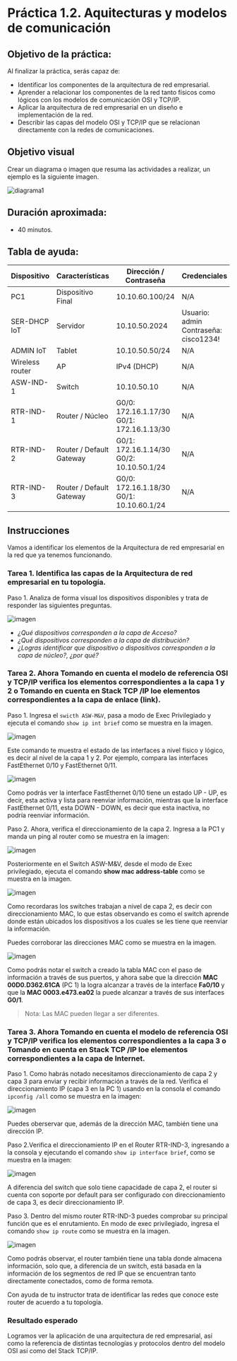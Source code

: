 # Práctica 1.2. Aquitecturas y modelos de comunicación 

## Objetivo de la práctica:
Al finalizar la práctica, serás capaz de:
- Identificar los componentes de la arquitectura de red empresarial.
- Aprender a relacionar los componentes de la red tanto físicos como lógicos con los modelos de comunicación OSI y TCP/IP. 
- Aplicar la arquitectura de red empresarial en un diseño e implementación de la red. 
- Describir las capas del modelo OSI y TCP/IP que se relacionan directamente con la redes de comunicaciones.

## Objetivo visual 
Crear un diagrama o imagen que resuma las actividades a realizar, un ejemplo es la siguiente imagen. 

![diagrama1](../Imagenes/Práctica2/2_1.png)

## Duración aproximada:
- 40 minutos.

## Tabla de ayuda:


| Dispositivo     | Características        | Dirección / Contraseña                              | Credenciales                            |
|-----------------|------------------------|-----------------------------------------------------|-----------------------------------------|
| PC1             | Dispositivo Final      | 10.10.60.100/24                                     | N/A                                     |
| SER-DHCP IoT    | Servidor               | 10.10.50.2024                                       | Usuario: admin<br>Contraseña: cisco1234! |
| ADMIN IoT       | Tablet                 | 10.10.50.50/24                                      | N/A                                     |
| Wireless router | AP                     | IPv4 (DHCP)                                         | N/A                                     |
| ASW-IND-1       | Switch                 | 10.10.50.10                                         | N/A                                     |
| RTR-IND-1       | Router / Núcleo        | G0/0: 172.16.1.17/30<br>G0/1: 172.16.1.13/30         | N/A                                     |
| RTR-IND-2       | Router / Default Gateway | G0/1: 172.16.1.14/30<br>G0/2: 10.10.50.1/24        | N/A                                     |
| RTR-IND-3       | Router / Default Gateway | G0/0: 172.16.1.18/30<br>G0/1: 10.10.60.1/24                               | N/A                                     |


## Instrucciones 
Vamos a identificar los elementos de la Arquitectura de red empresarial en la red que ya tenemos funcionando.

### Tarea 1. Identifica las capas de la Arquitectura de red empresarial en tu topología.
Paso 1. Analiza de forma visual los dispositivos disponibles y trata de responder las siguientes preguntas.

![imagen](../Imagenes/Práctica2/2_2.png)

- *¿Qué dispositivos corresponden a la capa de Acceso?*
- *¿Qué dispositivos corresponden a la capa de distribución?* 
- *¿Logras identificar que dispositivo o dispositivos corresponden a la capa de núcleo?, ¿por qué?* 

### Tarea 2. Ahora Tomando en cuenta el modelo de referencia OSI y TCP/IP verifica los elementos correspondientes a la capa 1 y 2 o Tomando en cuenta en Stack TCP /IP  loe elementos correspondientes a la capa de enlace (link). 


Paso 1. Ingresa el `swicth ASW-M&V`, pasa a modo de Exec Privilegiado y ejecuta el comando `show ip int brief` como se muestra en la imagen.

![imagen](../Imagenes/Práctica2/2_3.png)

Este comando te muestra el estado de las interfaces a nivel físico y lógico, es decir al nivel de la capa 1 y 2. Por ejemplo, compara las interfaces FastEthernet 0/10 y FastEthernet 0/11. 

![imagen](../Imagenes/Práctica2/2_4.png)

Como podrás ver la interface FastEthernet 0/10 tiene un estado UP - UP, es decir, esta activa y lista para reenviar información, mientras que la interface FastEthernet 0/11, esta DOWN - DOWN, es decir que esta inactiva, no podría reenviar información. 

Paso 2. Ahora, verifica el direccionamiento de la capa 2. Ingresa a la PC1 y manda un ping al router como se muestra en la imagen:  

![imagen](../Imagenes/Práctica2/2_5.png)

Posteriormente en el Switch ASW-M&V, desde el modo de Exec privilegiado, ejecuta el comando **show mac address-table** como se muestra en la imagen.

![imagen](../Imagenes/Práctica2/2_6.png)

Como recordaras los switches trabajan a nivel de capa 2, es decir con direccionamiento MAC, lo que estas observando es como el switch aprende donde están ubicados los dispositivos a los cuales se les tiene que reenviar la información.  

Puedes corroborar las direcciones MAC como se muestra en la imagen.  

![imagen](../Imagenes/Práctica2/2_7.png)

Como podrás notar el switch a creado la tabla MAC con el paso de información a través de sus puertos, y ahora sabe que la dirección **MAC 00D0.D362.61CA** (PC 1) la logra alcanzar a través de la interface **Fa0/10** y que la **MAC 0003.e473.ea02** la puede alcanzar a través de sus interfaces **G0/1**. 

> Nota: Las MAC pueden llegar a ser diferentes. 

### Tarea 3. Ahora Tomando en cuenta el modelo de referencia OSI y TCP/IP verifica los elementos correspondientes a la capa 3 o Tomando en cuenta en Stack TCP /IP  loe elementos correspondientes a la capa de Internet. 


Paso 1. Como habrás notado necesitamos direccionamiento de capa 2 y capa 3 para enviar y recibir información a través de la red. Verifica el direccionamiento IP (capa 3 en la PC 1) usando en la consola el comando `ipconfig /all` como se muestra en la imagen:  

![imagen](../Imagenes/Práctica2/2_8.png)

Puedes oberservar que, además de la dirección MAC, también tiene una dirección IP.  

Paso 2.Verifica el direccionamiento IP en el Router RTR-IND-3, ingresando a la consola y ejecutando el comando `show ip interface brief`, como se muestra en la imagen: 

![imagen](../Imagenes/Práctica2/2_9.png)

A diferencia del switch que solo tiene capacidade de capa 2, el router si cuenta con soporte por default para ser configurado con direccionamiento de capa 3, es decir direccionamiento IP. 

Paso 3. Dentro del mismo router RTR-IND-3 puedes comprobar su principal función que es el enrutamiento. En modo de exec privilegiado, ingresa el comando `show ip route` como se muestra en la imagen.

![imagen](../Imagenes/Práctica2/2_10.png)

Como podrás observar, el router también tiene una tabla donde almacena información, solo que, a diferencia de un switch, está basada en la información de los segmentos de red IP que se encuentran tanto directamente conectados, como de forma remota. 

Con ayuda de tu instructor trata de identificar las redes que conoce este router de acuerdo a tu topología.  

### Resultado esperado 

Logramos ver la aplicación de una arquitectura de red empresarial, así como la referencia de distintas tecnologías y protocolos dentro del modelo OSI así como del Stack TCP/IP. 
